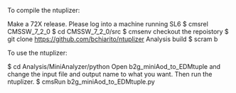 To compile the ntuplizer:

Make a 72X release. Please log into a machine running SL6
$ cmsrel CMSSW_7_2_0
$ cd CMSSW_7_2_0/src
$ cmsenv
checkout the repoistory
$ git clone https://github.com/bchiarito/ntuplizer Analysis
build
$ scram b

To use the ntuplizer:

$ cd Analysis/MiniAnalyzer/python
Open b2g_miniAod_to_EDMtuple and change the input file and output name to what you want. Then run the ntuplizer.
$ cmsRun b2g_miniAod_to_EDMtuple.py
